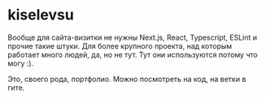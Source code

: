 # kiselevsu
Вообще для сайта-визитки не нужны Next.js, React, Typescript, ESLint и прочие такие штуки. Для более крупного проекта, над которым работает много людей, да, но не тут. Тут они используются потому что могу :).

Это, своего рода, портфолио. Можно посмотреть на код, на ветки в гите.
